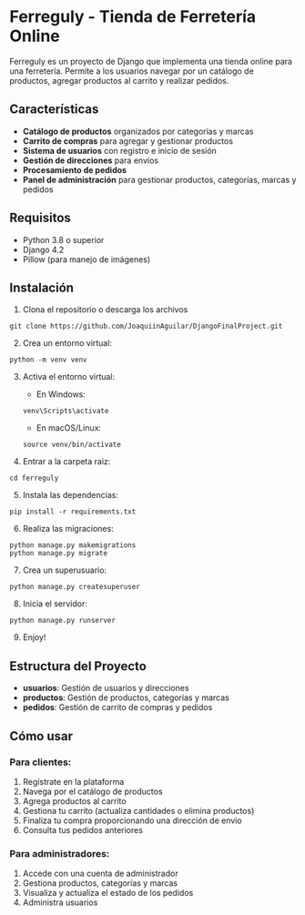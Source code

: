 # Ferreguly - Tienda de Ferretería Online

Ferreguly es un proyecto de Django que implementa una tienda online para una ferretería. Permite a los usuarios navegar por un catálogo de productos, agregar productos al carrito y realizar pedidos.

## Características

- **Catálogo de productos** organizados por categorías y marcas
- **Carrito de compras** para agregar y gestionar productos
- **Sistema de usuarios** con registro e inicio de sesión
- **Gestión de direcciones** para envíos
- **Procesamiento de pedidos**
- **Panel de administración** para gestionar productos, categorías, marcas y pedidos

## Requisitos

- Python 3.8 o superior
- Django 4.2
- Pillow (para manejo de imágenes)

## Instalación

1. Clona el repositorio o descarga los archivos
```
git clone https://github.com/JoaquiinAguilar/DjangoFinalProject.git
```

2. Crea un entorno virtual:
```
python -m venv venv
```

3. Activa el entorno virtual:
   - En Windows:
   ```
   venv\Scripts\activate
   ```
   - En macOS/Linux:
   ```
   source venv/bin/activate
   ```

4. Entrar a la carpeta raiz:
```
cd ferreguly
```

5. Instala las dependencias:
```
pip install -r requirements.txt
```

6. Realiza las migraciones:
```
python manage.py makemigrations
python manage.py migrate
```

7. Crea un superusuario:
```
python manage.py createsuperuser
```

8. Inicia el servidor:
```
python manage.py runserver
```

9. Enjoy!

## Estructura del Proyecto

- **usuarios**: Gestión de usuarios y direcciones
- **productos**: Gestión de productos, categorías y marcas
- **pedidos**: Gestión de carrito de compras y pedidos

## Cómo usar

### Para clientes:

1. Regístrate en la plataforma
2. Navega por el catálogo de productos
3. Agrega productos al carrito
4. Gestiona tu carrito (actualiza cantidades o elimina productos)
5. Finaliza tu compra proporcionando una dirección de envío
6. Consulta tus pedidos anteriores

### Para administradores:

1. Accede con una cuenta de administrador
2. Gestiona productos, categorías y marcas
3. Visualiza y actualiza el estado de los pedidos
4. Administra usuarios

